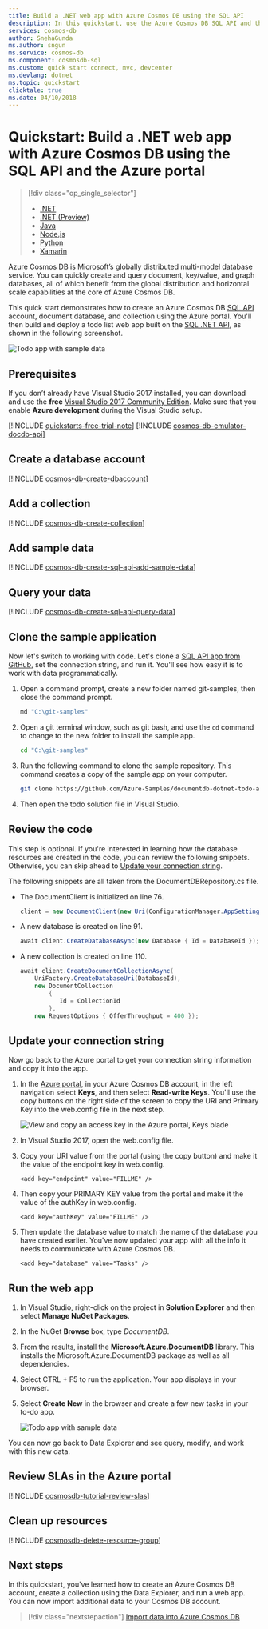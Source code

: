 ```yaml
---
title: Build a .NET web app with Azure Cosmos DB using the SQL API
description: In this quickstart, use the Azure Cosmos DB SQL API and the Azure portal to create a .NET web app
services: cosmos-db
author: SnehaGunda
ms.author: sngun
ms.service: cosmos-db
ms.component: cosmosdb-sql
ms.custom: quick start connect, mvc, devcenter
ms.devlang: dotnet
ms.topic: quickstart
clicktale: true
ms.date: 04/10/2018
---
```

# Quickstart: Build a .NET web app with Azure Cosmos DB using the SQL API and the Azure portal

> [!div class="op_single_selector"]
> * [.NET](create-sql-api-dotnet.md)
> * [.NET (Preview)](create-sql-api-dotnet-preview.md)
> * [Java](create-sql-api-java.md)
> * [Node.js](create-sql-api-nodejs.md)
> * [Python](create-sql-api-python.md)
> * [Xamarin](create-sql-api-xamarin-dotnet.md)
>  
> 

Azure Cosmos DB is Microsoft’s globally distributed multi-model database service. You can quickly create and query document, key/value, and graph databases, all of which benefit from the global distribution and horizontal scale capabilities at the core of Azure Cosmos DB. 

This quick start demonstrates how to create an Azure Cosmos DB [SQL API](sql-api-introduction.md) account, document database, and collection using the Azure portal. You'll then build and deploy a todo list web app built on the [SQL .NET API](sql-api-sdk-dotnet.md), as shown in the following screenshot. 

![Todo app with sample data](./media/create-sql-api-dotnet/azure-comosdb-todo-app-list.png)

## Prerequisites

If you don’t already have Visual Studio 2017 installed, you can download and use the **free** [Visual Studio 2017 Community Edition](https://www.visualstudio.com/downloads/). Make sure that you enable **Azure development** during the Visual Studio setup.

[!INCLUDE [quickstarts-free-trial-note](../../includes/quickstarts-free-trial-note.md)] 
[!INCLUDE [cosmos-db-emulator-docdb-api](../../includes/cosmos-db-emulator-docdb-api.md)]  

<a id="create-account"></a>
## Create a database account

[!INCLUDE [cosmos-db-create-dbaccount](../../includes/cosmos-db-create-dbaccount.md)]

<a id="create-collection"></a>
## Add a collection

[!INCLUDE [cosmos-db-create-collection](../../includes/cosmos-db-create-collection.md)]

<a id="add-sample-data"></a>
## Add sample data

[!INCLUDE [cosmos-db-create-sql-api-add-sample-data](../../includes/cosmos-db-create-sql-api-add-sample-data.md)]

## Query your data

[!INCLUDE [cosmos-db-create-sql-api-query-data](../../includes/cosmos-db-create-sql-api-query-data.md)]

## Clone the sample application

Now let's switch to working with code. Let's clone a [SQL API app from GitHub](https://github.com/Azure-Samples/documentdb-dotnet-todo-app), set the connection string, and run it. You'll see how easy it is to work with data programmatically. 

1. Open a command prompt, create a new folder named git-samples, then close the command prompt.

    ```bash
    md "C:\git-samples"
    ```

2. Open a git terminal window, such as git bash, and use the `cd` command to change to the new folder to install the sample app.

    ```bash
    cd "C:\git-samples"
    ```

3. Run the following command to clone the sample repository. This command creates a copy of the sample app on your computer.

    ```bash
    git clone https://github.com/Azure-Samples/documentdb-dotnet-todo-app.git
    ```

4. Then open the todo solution file in Visual Studio. 

## Review the code

This step is optional. If you're interested in learning how the database resources are created in the code, you can review the following snippets. Otherwise, you can skip ahead to [Update your connection string](#update-your-connection-string). 

The following snippets are all taken from the DocumentDBRepository.cs file.

* The DocumentClient is initialized on line 76.

    ```csharp
    client = new DocumentClient(new Uri(ConfigurationManager.AppSettings["endpoint"]), ConfigurationManager.AppSettings["authKey"]);
    ```

* A new database is created on line 91.

    ```csharp
    await client.CreateDatabaseAsync(new Database { Id = DatabaseId });
    ```

* A new collection is created on line 110.

    ```csharp
    await client.CreateDocumentCollectionAsync(
        UriFactory.CreateDatabaseUri(DatabaseId),
        new DocumentCollection
            {
               Id = CollectionId
            },
        new RequestOptions { OfferThroughput = 400 });
    ```

## Update your connection string

Now go back to the Azure portal to get your connection string information and copy it into the app.

1. In the [Azure portal](https://portal.azure.com/), in your Azure Cosmos DB account, in the left navigation select **Keys**, and then select **Read-write Keys**. You'll use the copy buttons on the right side of the screen to copy the URI and Primary Key into the web.config file in the next step.

    ![View and copy an access key in the Azure portal, Keys blade](./media/create-sql-api-dotnet/keys.png)

2. In Visual Studio 2017, open the web.config file. 

3. Copy your URI value from the portal (using the copy button) and make it the value of the endpoint key in web.config. 

    `<add key="endpoint" value="FILLME" />`

4. Then copy your PRIMARY KEY value from the portal and make it the value of the authKey in web.config. 

    `<add key="authKey" value="FILLME" />`
    
5. Then update the database value to match the name of the database you have created earlier. You've now updated your app with all the info it needs to communicate with Azure Cosmos DB. 

    `<add key="database" value="Tasks" />`    
    
## Run the web app
1. In Visual Studio, right-click on the project in **Solution Explorer** and then select **Manage NuGet Packages**. 

2. In the NuGet **Browse** box, type *DocumentDB*.

3. From the results, install the **Microsoft.Azure.DocumentDB** library. This installs the Microsoft.Azure.DocumentDB package as well as all dependencies.

4. Select CTRL + F5 to run the application. Your app displays in your browser. 

5. Select **Create New** in the browser and create a few new tasks in your to-do app.

   ![Todo app with sample data](./media/create-sql-api-dotnet/azure-comosdb-todo-app-list.png)

You can now go back to Data Explorer and see query, modify, and work with this new data. 

## Review SLAs in the Azure portal

[!INCLUDE [cosmosdb-tutorial-review-slas](../../includes/cosmos-db-tutorial-review-slas.md)]

## Clean up resources

[!INCLUDE [cosmosdb-delete-resource-group](../../includes/cosmos-db-delete-resource-group.md)]

## Next steps

In this quickstart, you've learned how to create an Azure Cosmos DB account, create a collection using the Data Explorer, and run a web app. You can now import additional data to your Cosmos DB account. 

> [!div class="nextstepaction"]
> [Import data into Azure Cosmos DB](import-data.md)


